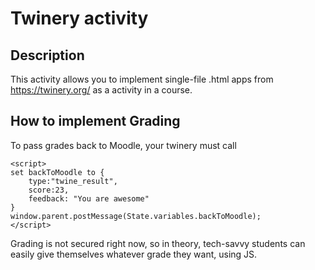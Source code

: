 # Twinery activity

## Description

This activity allows you to implement single-file .html apps from https://twinery.org/ as a activity in a course.

## How to implement Grading

To pass grades back to Moodle, your twinery must call

~~~
<script>
set backToMoodle to {
    type:"twine_result",
    score:23,
    feedback: "You are awesome"
}
window.parent.postMessage(State.variables.backToMoodle);
</script>
~~~

Grading is not secured right now, so in theory, tech-savvy students can easily give themselves whatever grade they want, using JS.